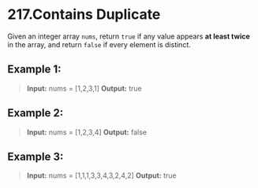 # 217.Contains Duplicate

Given an integer array `nums`, return `true` if any value appears **at least twice** in the array, and return `false` if every element is distinct.

## Example 1:

> **Input:** nums = [1,2,3,1]
> **Output:** true

## Example 2:

> **Input:** nums = [1,2,3,4]
> **Output:** false

## Example 3:

> **Input:** nums = [1,1,1,3,3,4,3,2,4,2]
> **Output:** true
